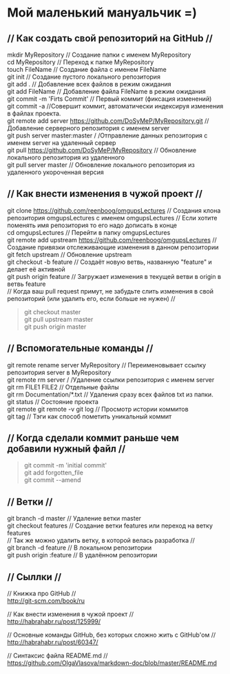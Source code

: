 Мой маленький мануальчик =)
============

// Как создать свой репозиторий на GitHub //
-------------------------

mkdir MyRepository // Создание папки с именем MyRepository <br/>
cd MyRepository // Переход к папке MyRepository <br/>
touch FileName // Создание файла с именем FileName <br/>
git init // Создание пустого локального репозитория <br/>
git add . // Добавление всех файлов в режим ожидания <br/>
git add FileName // Добавление файла FileName в режим ожидания <br/>
git commit -m 'Firts Commit' // Первый коммит (фиксация изменений) <br/>
git commit -a //Совершит коммит, автоматически индексируя изменения в файлах проекта. <br/>
git remote add server https://github.com/DoSyMeP/MyRepository.git // Добавление серверного репозитория с именем server <br/>
git push server master:master / /Отправление данных репозитория с именем server на удаленный сервер <br/>
git pull https://github.com/DoSyMeP/MyRepository // Обновление локального репозитория из удаленного <br/>
git pull server master // Обновление локального репозитория из удаленного укороченная версия <br/>

// Как внести изменения в чужой проект //
-------------------------

git clone https://github.com/reenboog/omgupsLectures // Создания клона репозитория omgupsLectures c именем omgupsLectures
// Eсли хотите поменять имя репозитория то его надо дописать в конце <br/>
cd omgupsLectures // Перейти в папку omgupsLectures <br/>
git remote add upstream https://github.com/reenboog/omgupsLectures // Создание привязки отслеживающие изменения в данном репозитории <br/>
git fetch upstream // Обновление upstream <br/>
git checkout -b feature // Создаёт новую ветвь, названную "feature" и делает её активной <br/>
git push origin feature // Загружает изменения в текущей ветви в origin в ветвь feature <br/>
// Когда ваш pull request примут, не забудьте слить изменения в свой репозиторий (или удалить его, если больше не нужен) // <br/>
> git checkout master <br/>
> git pull upstream master <br/>
> git push origin master <br/>

// Вспомогательные команды //
-------------------------
git remote rename server MyRepository // Переименовывает ссылку репозитория server в MyRepository <br/>
git remote rm server / /Удаление ссылки репозитория с именем server <br/>
git rm FILE1 FILE2 // Отдельные файлы <br/>
git rm Documentation/\*.txt // Удаления сразу всех файлов txt из папки. <br/>
git status // Состояние проекта <br/>
git remote 
git remote -v
git log // Просмотр истории коммитов <br/>
git tag // Тэги как способ пометить уникальный коммит <br/>

// Когда сделали коммит раньше чем добавили нужный файл //
-------------------------

> git commit -m 'initial commit' <br/>
> git add forgotten_file <br/>
> git commit --amend<br/>

// Ветки //
-------------------------

git branch -d master // Удаление ветки master <br/>
git checkout features // Создание ветки features или переход на ветку features <br/>
// Так же можно удалить ветку, в которой велась разработка // <br/>
git branch -d feature // В локальном репозитории <br/>
git push origin :feature // В удалённом репозитории <br/>

// Сыллки //
-------------------------

// Книжка про GitHub // <br/>
http://git-scm.com/book/ru <br/>

// Как внести изменения в чужой проект // <br/>
http://habrahabr.ru/post/125999/ <br/>

// Основные команды GitHub, без которых сложно жить с GitHub'ом // <br/>
http://habrahabr.ru/post/60347/ <br/>

// Синтаксис файла README.md // <br/>
https://github.com/OlgaVlasova/markdown-doc/blob/master/README.md <br/>
